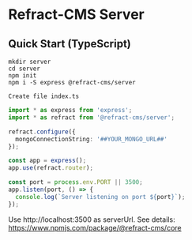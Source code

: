 # Refract-CMS Server

## Quick Start (TypeScript)

```
mkdir server
cd server
npm init
npm i -S express @refract-cms/server
```

`Create file index.ts`
```ts
import * as express from 'express';
import * as refract from '@refract-cms/server';

refract.configure({
  mongoConnectionString: '##YOUR_MONGO_URL##'
});

const app = express();
app.use(refract.router); 

const port = process.env.PORT || 3500; 
app.listen(port, () => {
  console.log(`Server listening on port ${port}`);
});
```

Use http://localhost:3500 as serverUrl. See details: https://www.npmjs.com/package/@refract-cms/core